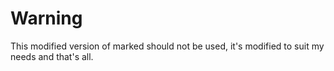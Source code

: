 # Warning
This modified version of marked should not be used, it's modified to suit my needs and that's all.
